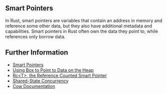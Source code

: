 ## Smart Pointers
In Rust, smart pointers are variables that contain an address in memory and reference some other data, but they also have additional metadata and capabilities.
Smart pointers in Rust often own the data they point to, while references only borrow data.

## Further Information

- [Smart Pointers](https://doc.rust-lang.org/book/ch15-00-smart-pointers.html)
- [Using Box to Point to Data on the Heap](https://doc.rust-lang.org/book/ch15-01-box.html)
- [Rc\<T\>, the Reference Counted Smart Pointer](https://doc.rust-lang.org/book/ch15-04-rc.html)
- [Shared-State Concurrency](https://doc.rust-lang.org/book/ch16-03-shared-state.html)
- [Cow Documentation](https://doc.rust-lang.org/std/borrow/enum.Cow.html)
